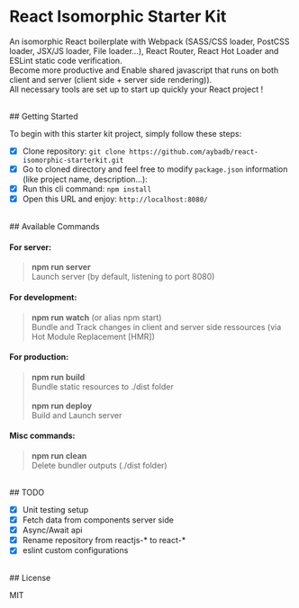 # React Isomorphic Starter Kit

An isomorphic React boilerplate with Webpack (SASS/CSS loader, PostCSS loader, JSX/JS loader, File loader...), React Router, React Hot Loader and ESLint static code verification. <br/>Become more productive and Enable shared javascript that runs on both client and server (client side + server side rendering)). <br/> All necessary tools are set up to start up quickly your React project !

<br/>
## Getting Started

To begin with this starter kit project, simply follow these steps:

- [x] Clone repository: `git clone https://github.com/aybadb/react-isomorphic-starterkit.git`
- [x] Go to cloned directory and feel free to modify `package.json` information (like project name, description...):
- [x] Run this cli command: `npm install`
- [x] Open this URL and enjoy: `http://localhost:8080/`

<br/>
## Available Commands

#### For server:

> **npm run server** <br/>Launch server (by default, listening to port 8080) <br/>

#### For development:

> **npm run watch** (or alias npm start) <br/>Bundle and Track changes in client and server side ressources (via Hot Module Replacement [HMR]) <br/>

#### For production:

> **npm run build** <br/>Bundle static resources to ./dist folder <br/><br/>
> **npm run deploy** <br/>Build and Launch server <br/>

#### Misc commands:

> **npm run clean** <br/>Delete bundler outputs (./dist folder) <br/>

<br/>
## TODO

- [x] Unit testing setup
- [x] Fetch data from components server side
- [x] Async/Await api 
- [x] Rename repository from reactjs-* to react-*
- [x] eslint custom configurations

<br/>
## License

MIT
